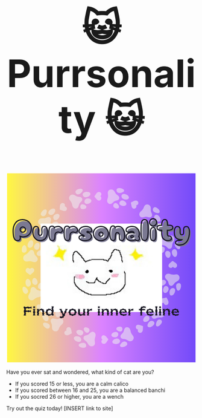<h2 align="center" style="font-size: 100px;">😺 Purrsonality 😺</h2>
<p align="center">
  <img src="https://github.com/stinkies/GREEN.chi/blob/main/Purrsonality.png" alt="raspberry">
</p>

Have you ever sat and wondered, what kind of cat are you? 

* If you scored 15 or less, you are a calm calico
* If you scored between 16 and 25, you are a balanced banchi
* If you socred 26 or higher, you are a wench


Try out the quiz today! [INSERT link to site]
